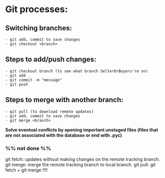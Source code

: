 # Git processes:

## Switching branches:
```
- git add, commit to save changes
- git checkout <branch>
```


## Steps to add/push changes:
```
- git checkout branch (to see what branch SellerOrBuyeru're on)
- git add .
- git commit -m "message"
- git push
```

## Steps to merge with another branch:
```
- git pull (to download remote updates)
- git add, commit to save changes
- git merge <branch>
```
**Solve eventual conflicts by opening important unstaged files (files that are not associated with the database or end with .pyc)**





### %% not done %%
git fetch: updates without making changes on the remote tracking branch.
git merge: merge the remote tracking branch to local branch.
git pull: git fetch + git merge !!!!
